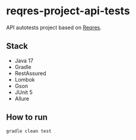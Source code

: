 # reqres-project-api-tests

API autotests project based on [Reqres](https://reqres.in/).

## Stack
- Java 17
- Gradle
- RestAssured
- Lombok
- Gson
- JUnit 5
- Allure

## How to run
```bash
gradle clean test
